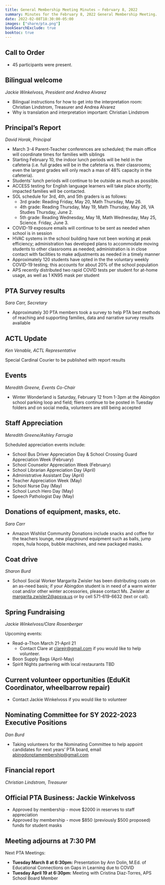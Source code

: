 ```yaml
---
title: General Membership Meeting Minutes — February 8, 2022
summary: Minutes for the February 8, 2022 General Membership Meeting.
date: 2022-02-08T18:30:00-05:00
images: ["share/pta.png"]
bookSearchExclude: true
booktoc: true
---
```


## Call to Order
- 45 participants were present.

## Bilingual welcome
*Jackie Winkelvoss, President and Andrea Alvarez*

- Bilingual instructions for how to get into the interpretation room: Christian Lindstrom, Treasurer and Andrea Alvarez
- Why is translation and interpretation important: Christian Lindstrom

## Principal’s Report
*David Horak, Principal*

- March 3-4 Parent-Teacher conferences are scheduled; the main office will coordinate times for families with siblings
- Starting February 10, the indoor lunch periods will be held in the cafeteria (i.e. full grades will be in the cafeteria vs. their classrooms; even the largest grades will only reach a max of 48% capacity in the cafeteria).
- Students’ lunch periods will continue to be outside as much as possible.
- ACCESS testing for English language learners will take place shortly; impacted families will be contacted.
- SOL schedule for 3rd, 4th, and 5th graders is as follows:
    - 3rd grade: Reading Friday, May 20, Math Thursday, May 26.
    - 4th grade: Reading Thursday, May 19, Math Thursday, May 26, VA Studies Thursday, June 2.
    - 5th grade: Reading Wednesday, May 18, Math Wednesday, May 25, Science. Friday, June 3.
- COVID-19 exposure emails will continue to be sent as needed when school is in session
- HVAC systems in the school building have not been working at peak efficiency; administration has developed plans to accommodate moving students to other classrooms as needed; administration is in close contact with facilities to make adjustments as needed in a timely manner
- Approximately 120 students have opted in the the voluntary weekly COVID-19 testing; this accounts for about 20% of the school population
- APS recently distributed two rapid COVID tests per student for at-home usage, as well as 1 KN95 mask per student

## PTA Survey results
*Sara Carr, Secretary*

- Approximately 30 PTA members took a survey to help PTA best methods of reaching and supporting families, data and narrative survey results available

## ACTL Update
*Ken Venable, ACTL Representative*

Special Cardinal Courier to be published with report results

## Events
*Meredith Greene, Events Co-Chair*

- Winter Wonderland is Saturday, February 12 from 1-3pm at the Abingdon school parking loop and field; fliers continue to be posted in Tuesday folders and on social media, volunteers are still being accepted

## Staff Appreciation
*Meredith Greene/Ashley Farrugia*

Scheduled appreciation events include:

- School Bus Driver Appreciation Day & School Crossing Guard Appreciation Week (February) 
- School Counselor Appreciation Week (February)
- School Librarian Appreciation Day (April)
- Administrative Assistant Day (April)
- Teacher Appreciation Week (May)
- School Nurse Day (May)
- School Lunch Hero Day (May)
- Speech Pathologist Day (May)

## Donations of equipment, masks, etc.
*Sara Carr*

- Amazon Wishlist Community Donations include snacks and coffee for the teachers lounge, new playground equipment such as balls, jump ropes, hula hoops, bubble machines, and new packaged masks.

## Coat drive
*Sharon Burd*

- School Social Worker Margarita Zwisler has been distributing coats on an as-need basis; if your Abingdon student is in need of a warm winter coat and/or other winter accessories, please contact Ms. Zwisler at margarita.zwisler2@apsva.us or by cell 571-619-6632 (text or call).

## Spring Fundraising
*Jackie Winkelvoss/Clare Rosenberger*

Upcoming events:
- Read-a-Thon March 21-April 21
    - Contact Clare at [clarejr@gmail.com](mailto:clarejr@gmail.com) if you would like to help volunteer.
- Boon Supply Bags (April-May)
- Spirit Nights partnering with local restaurants TBD

## Current volunteer opportunities (EduKit Coordinator, wheelbarrow repair)

- Contact Jackie Winkelvoss if you would like to volunteer

## Nominating Committee for SY 2022-2023 Executive Positions
*Dan Burd*

- Taking volunteers for the Nominating Committee to help appoint candidates for next years’ PTA board, email abingdonptamembership@gmail.com

## Financial report
*Christian Lindstrom, Treasurer*

## Official PTA Business: Jackie Winkelvoss

- Approved by membership - move $2000 in reserves to staff appreciation
- Approved by membership - move $850 (previously $500 proposed) funds for student masks

## Meeting adjourns at 7:30 PM

Next PTA Meetings:

- **Tuesday March 8 at 6:30pm:** Presentation by Ann Dolin, M.Ed. of Educational Connections on Gaps in Learning due to COVID
- **Tuesday April 19 at 6:30pm:** Meeting with Cristina Diaz-Torres, APS School Board Member 